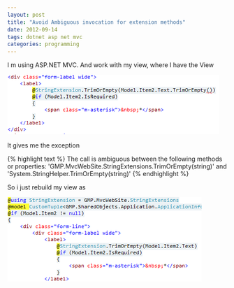 ```yaml
---
layout: post
title: "Avoid Ambiguous invocation for extension methods"
date: 2012-09-14
tags: dotnet asp net mvc
categories: programming
---
```


I m using ASP.NET MVC. And work with my view, where I have the View

![example](/images/invocation.png)

It gives me the exception

{% highlight text %}
The call is ambiguous between the following methods or properties: 'GMP.MvcWebSite.StringExtensions.TrimOrEmpty(string)' and 'System.StringHelper.TrimOrEmpty(string)'
{% endhighlight %}

So i just rebuild my view as

![example2](/images/invocation2.png)
